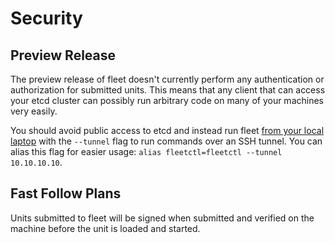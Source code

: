 # Security

## Preview Release

The preview release of fleet doesn't currently perform any authentication or authorization for submitted units. This means that any client that can access your etcd cluster can possibly run arbitrary code on many of your machines very easily.

You should avoid public access to etcd and instead run fleet [from your local laptop](using-the-client.md#get-up-and-running) with the `--tunnel` flag to run commands over an SSH tunnel. You can alias this flag for easier usage: `alias fleetctl=fleetctl --tunnel 10.10.10.10`.

## Fast Follow Plans

Units submitted to fleet will be signed when submitted and verified on the machine before the unit is loaded and started.